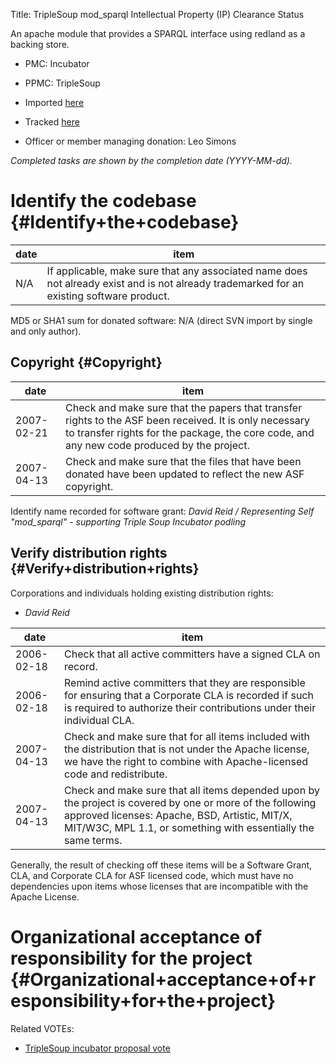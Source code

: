 Title: TripleSoup mod_sparql Intellectual Property (IP) Clearance Status


An apache module that provides a SPARQL interface using redland as a backing store.



- PMC: Incubator

- PPMC: TripleSoup


- Imported [here](https://svn.apache.org/repos/asf/incubator/triplesoup/donations/TRIPLES-1-mod_sparql) 

- Tracked [here](https://issues.apache.org/jira/browse/TRIPLES-1) 

- Officer or member managing donation: Leo Simons

 _Completed tasks are shown by the completion date (YYYY-MM-dd)._ 


# Identify the codebase {#Identify+the+codebase}

| date | item |
|------|------|
| N/A | If applicable, make sure that any associated name does not already exist and is not already trademarked for an existing software product. |

MD5 or SHA1 sum for donated software: N/A (direct SVN import by single and only author).


## Copyright {#Copyright}

| date | item |
|------|------|
| 2007-02-21 | Check and make sure that the papers that transfer rights to the ASF been received. It is only necessary to transfer rights for the package, the core code, and any new code produced by the project. |
| 2007-04-13 | Check and make sure that the files that have been donated have been updated to reflect the new ASF copyright. |

Identify name recorded for software grant: _David Reid / Representing Self "mod_sparql" - supporting Triple Soup Incubator podling_ 


## Verify distribution rights {#Verify+distribution+rights}

Corporations and individuals holding existing distribution rights:



-  _David Reid_ 

| date | item |
|------|------|
| 2006-02-18 | Check that all active committers have a signed CLA on record. |
| 2006-02-18 | Remind active committers that they are responsible for ensuring that a Corporate CLA is recorded if such is required to authorize their contributions under their individual CLA. |
| 2007-04-13 | Check and make sure that for all items included with the distribution that is not under the Apache license, we have the right to combine with Apache-licensed code and redistribute. |
| 2007-04-13 | Check and make sure that all items depended upon by the project is covered by one or more of the following approved licenses: Apache, BSD, Artistic, MIT/X, MIT/W3C, MPL 1.1, or something with essentially the same terms. |

Generally, the result of checking off these items will be a Software Grant, CLA, and Corporate CLA for ASF licensed code, which must have no dependencies upon items whose licenses that are incompatible with the Apache License.


# Organizational acceptance of responsibility for the project {#Organizational+acceptance+of+responsibility+for+the+project}

Related VOTEs:



-  [TripleSoup incubator proposal vote](http://mail-archives.apache.org/mod_mbox/incubator-general/200702.mbox/%3c62B54503-E13A-4210-BA15-B22B7FAFDC71@leosimons.com%3e) 
